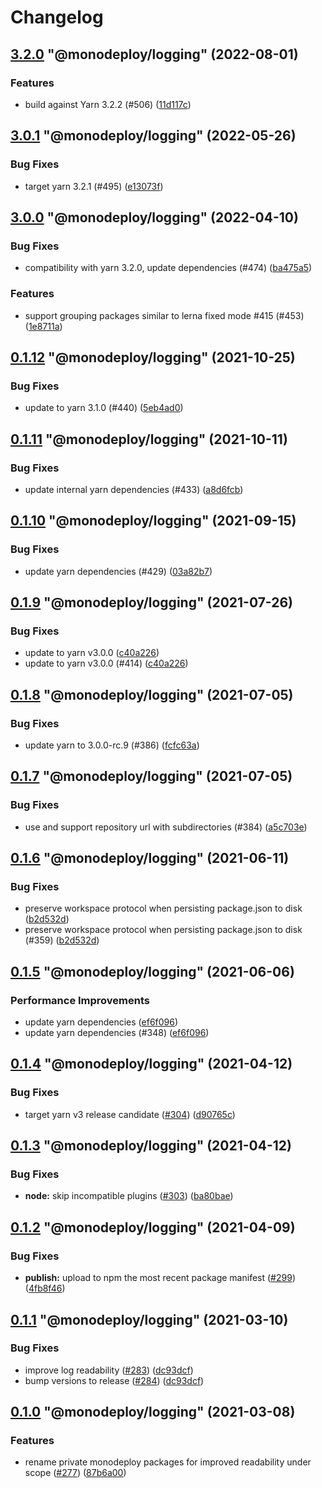 # Changelog

<!-- MONODEPLOY:BELOW -->

## [3.2.0](https://github.com/tophat/monodeploy/compare/@monodeploy/logging@3.0.1...@monodeploy/logging@3.2.0) "@monodeploy/logging" (2022-08-01)<a name="3.2.0"></a>

### Features

* build against Yarn 3.2.2 (#506) ([11d117c](https://github.com/tophat/monodeploy/commits/11d117c))




## [3.0.1](https://github.com/tophat/monodeploy/compare/@monodeploy/logging@3.0.0...@monodeploy/logging@3.0.1) "@monodeploy/logging" (2022-05-26)<a name="3.0.1"></a>

### Bug Fixes

* target yarn 3.2.1 (#495) ([e13073f](https://github.com/tophat/monodeploy/commits/e13073f))




## [3.0.0](https://github.com/tophat/monodeploy/compare/@monodeploy/logging@0.1.12...@monodeploy/logging@3.0.0) "@monodeploy/logging" (2022-04-10)<a name="3.0.0"></a>

### Bug Fixes

* compatibility with yarn 3.2.0, update dependencies (#474) ([ba475a5](https://github.com/tophat/monodeploy/commits/ba475a5))

### Features

* support grouping packages similar to lerna fixed mode #415 (#453) ([1e8711a](https://github.com/tophat/monodeploy/commits/1e8711a))




## [0.1.12](https://github.com/tophat/monodeploy/compare/@monodeploy/logging@0.1.11...@monodeploy/logging@0.1.12) "@monodeploy/logging" (2021-10-25)<a name="0.1.12"></a>

### Bug Fixes

* update to yarn 3.1.0 (#440) ([5eb4ad0](https://github.com/tophat/monodeploy/commits/5eb4ad0))




## [0.1.11](https://github.com/tophat/monodeploy/compare/@monodeploy/logging@0.1.10...@monodeploy/logging@0.1.11) "@monodeploy/logging" (2021-10-11)<a name="0.1.11"></a>

### Bug Fixes

* update internal yarn dependencies (#433) ([a8d6fcb](https://github.com/tophat/monodeploy/commits/a8d6fcb))




## [0.1.10](https://github.com/tophat/monodeploy/compare/@monodeploy/logging@0.1.9...@monodeploy/logging@0.1.10) "@monodeploy/logging" (2021-09-15)<a name="0.1.10"></a>

### Bug Fixes

* update yarn dependencies (#429) ([03a82b7](https://github.com/tophat/monodeploy/commits/03a82b7))




## [0.1.9](https://github.com/tophat/monodeploy/compare/@monodeploy/logging@0.1.8...@monodeploy/logging@0.1.9) "@monodeploy/logging" (2021-07-26)<a name="0.1.9"></a>

### Bug Fixes

* update to yarn v3.0.0 ([c40a226](https://github.com/tophat/monodeploy/commits/c40a226))
* update to yarn v3.0.0 (#414) ([c40a226](https://github.com/tophat/monodeploy/commits/c40a226))




## [0.1.8](https://github.com/tophat/monodeploy/compare/@monodeploy/logging@0.1.7...@monodeploy/logging@0.1.8) "@monodeploy/logging" (2021-07-05)<a name="0.1.8"></a>

### Bug Fixes

* update yarn to 3.0.0-rc.9 (#386) ([fcfc63a](https://github.com/tophat/monodeploy/commits/fcfc63a))




## [0.1.7](https://github.com/tophat/monodeploy/compare/@monodeploy/logging@0.1.6...@monodeploy/logging@0.1.7) "@monodeploy/logging" (2021-07-05)<a name="0.1.7"></a>

### Bug Fixes

* use and support repository url with subdirectories (#384) ([a5c703e](https://github.com/tophat/monodeploy/commits/a5c703e))




## [0.1.6](https://github.com/tophat/monodeploy/compare/@monodeploy/logging@0.1.5...@monodeploy/logging@0.1.6) "@monodeploy/logging" (2021-06-11)<a name="0.1.6"></a>

### Bug Fixes

* preserve workspace protocol when persisting package.json to disk ([b2d532d](https://github.com/tophat/monodeploy/commits/b2d532d))
* preserve workspace protocol when persisting package.json to disk (#359) ([b2d532d](https://github.com/tophat/monodeploy/commits/b2d532d))




## [0.1.5](https://github.com/tophat/monodeploy/compare/@monodeploy/logging@0.1.4...@monodeploy/logging@0.1.5) "@monodeploy/logging" (2021-06-06)<a name="0.1.5"></a>

### Performance Improvements

* update yarn dependencies ([ef6f096](https://github.com/tophat/monodeploy/commits/ef6f096))
* update yarn dependencies (#348) ([ef6f096](https://github.com/tophat/monodeploy/commits/ef6f096))




## [0.1.4](https://github.com/tophat/monodeploy/compare/@monodeploy/logging@0.1.3...@monodeploy/logging@0.1.4) "@monodeploy/logging" (2021-04-12)<a name="0.1.4"></a>

### Bug Fixes

* target yarn v3 release candidate ([#304](https://github.com/tophat/monodeploy/issues/304)) ([d90765c](https://github.com/tophat/monodeploy/commits/d90765c))


## [0.1.3](https://github.com/tophat/monodeploy/compare/@monodeploy/logging@0.1.2...@monodeploy/logging@0.1.3) "@monodeploy/logging" (2021-04-12)<a name="0.1.3"></a>

### Bug Fixes

* **node:** skip incompatible plugins ([#303](https://github.com/tophat/monodeploy/issues/303)) ([ba80bae](https://github.com/tophat/monodeploy/commits/ba80bae))


## [0.1.2](https://github.com/tophat/monodeploy/compare/@monodeploy/logging@0.1.1...@monodeploy/logging@0.1.2) "@monodeploy/logging" (2021-04-09)<a name="0.1.2"></a>

### Bug Fixes

* **publish:** upload to npm the most recent package manifest ([#299](https://github.com/tophat/monodeploy/issues/299)) ([4fb8f46](https://github.com/tophat/monodeploy/commits/4fb8f46))


## [0.1.1](https://github.com/tophat/monodeploy/compare/@monodeploy/logging@0.1.0...@monodeploy/logging@0.1.1) "@monodeploy/logging" (2021-03-10)<a name="0.1.1"></a>

### Bug Fixes

* improve log readability ([#283](https://github.com/tophat/monodeploy/issues/283)) ([dc93dcf](https://github.com/tophat/monodeploy/commits/dc93dcf))
* bump versions to release ([#284](https://github.com/tophat/monodeploy/issues/284)) ([dc93dcf](https://github.com/tophat/monodeploy/commits/dc93dcf))


## [0.1.0](https://github.com/tophat/monodeploy/compare/@monodeploy/logging@0.0.5...@monodeploy/logging@0.1.0) "@monodeploy/logging" (2021-03-08)<a name="0.1.0"></a>

### Features

* rename private monodeploy packages for improved readability under scope ([#277](https://github.com/tophat/monodeploy/issues/277)) ([87b6a00](https://github.com/tophat/monodeploy/commits/87b6a00))
